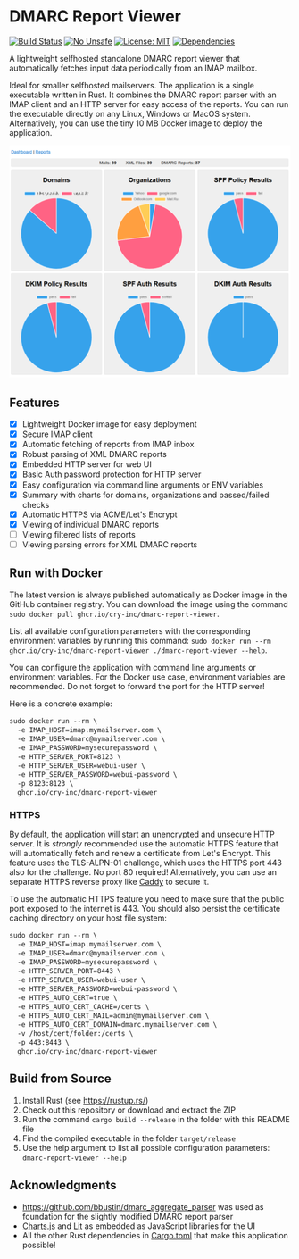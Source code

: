 # DMARC Report Viewer
[![Build Status](https://github.com/cry-inc/dmarc-report-viewer/workflows/CI/badge.svg)](https://github.com/cry-inc/dmarc-report-viewer/actions)
[![No Unsafe](https://img.shields.io/badge/unsafe-forbidden-brightgreen.svg)](https://doc.rust-lang.org/nomicon/meet-safe-and-unsafe.html)
[![License: MIT](https://img.shields.io/badge/License-MIT-blue.svg)](https://opensource.org/licenses/MIT)
[![Dependencies](https://deps.rs/repo/github/cry-inc/dmarc-report-viewer/status.svg)](https://deps.rs/repo/github/cry-inc/dmarc-report-viewer)

A lightweight selfhosted standalone DMARC report viewer that automatically fetches input data periodically from an IMAP mailbox.

Ideal for smaller selfhosted mailservers.
The application is a single executable written in Rust.
It combines the DMARC report parser with an IMAP client and an HTTP server for easy access of the reports.
You can run the executable directly on any Linux, Windows or MacOS system.
Alternatively, you can use the tiny 10 MB Docker image to deploy the application.

![Screenshot of Dashboard](screenshots/dashboard.png "Screenshot of Dashboard")

## Features
- [x] Lightweight Docker image for easy deployment
- [x] Secure IMAP client
- [x] Automatic fetching of reports from IMAP inbox
- [x] Robust parsing of XML DMARC reports
- [x] Embedded HTTP server for web UI
- [x] Basic Auth password protection for HTTP server
- [x] Easy configuration via command line arguments or ENV variables
- [x] Summary with charts for domains, organizations and passed/failed checks
- [x] Automatic HTTPS via ACME/Let's Encrypt
- [x] Viewing of individual DMARC reports
- [ ] Viewing filtered lists of reports
- [ ] Viewing parsing errors for XML DMARC reports

## Run with Docker
The latest version is always published automatically as Docker image in the GitHub container registry.
You can download the image using the command `sudo docker pull ghcr.io/cry-inc/dmarc-report-viewer`.

List all available configuration parameters with the corresponding environment variables by running this command:
`sudo docker run --rm ghcr.io/cry-inc/dmarc-report-viewer ./dmarc-report-viewer --help`.

You can configure the application with command line arguments or environment variables.
For the Docker use case, environment variables are recommended.
Do not forget to forward the port for the HTTP server!

Here is a concrete example: 

    sudo docker run --rm \
      -e IMAP_HOST=imap.mymailserver.com \
      -e IMAP_USER=dmarc@mymailserver.com \
      -e IMAP_PASSWORD=mysecurepassword \
      -e HTTP_SERVER_PORT=8123 \
      -e HTTP_SERVER_USER=webui-user \
      -e HTTP_SERVER_PASSWORD=webui-password \
      -p 8123:8123 \
      ghcr.io/cry-inc/dmarc-report-viewer

### HTTPS
By default, the application will start an unencrypted and unsecure HTTP server.
It is *strongly* recommended use the automatic HTTPS feature that will automatically fetch and renew a certificate from Let's Encrypt.
This feature uses the TLS-ALPN-01 challenge, which uses the HTTPS port 443 also for the challenge. No port 80 required!
Alternatively, you can use an separate HTTPS reverse proxy like [Caddy](https://caddyserver.com/) to secure it.

To use the automatic HTTPS feature you need to make sure that the public port exposed to the internet is 443.
You should also persist the certificate caching directory on your host file system:

    sudo docker run --rm \
      -e IMAP_HOST=imap.mymailserver.com \
      -e IMAP_USER=dmarc@mymailserver.com \
      -e IMAP_PASSWORD=mysecurepassword \
      -e HTTP_SERVER_PORT=8443 \
      -e HTTP_SERVER_USER=webui-user \
      -e HTTP_SERVER_PASSWORD=webui-password \
      -e HTTPS_AUTO_CERT=true \
      -e HTTPS_AUTO_CERT_CACHE=/certs \
      -e HTTPS_AUTO_CERT_MAIL=admin@mymailserver.com \
      -e HTTPS_AUTO_CERT_DOMAIN=dmarc.mymailserver.com \
      -v /host/cert/folder:/certs \
      -p 443:8443 \
      ghcr.io/cry-inc/dmarc-report-viewer

## Build from Source
1. Install Rust (see https://rustup.rs/)
2. Check out this repository or download and extract the ZIP
3. Run the command `cargo build --release` in the folder with this README file
4. Find the compiled executable in the folder `target/release`
5. Use the help argument to list all possible configuration parameters: `dmarc-report-viewer --help`

## Acknowledgments
- https://github.com/bbustin/dmarc_aggregate_parser was used as foundation for the slightly modified DMARC report parser
- [Charts.js](https://github.com/chartjs/Chart.js) and [Lit](https://lit.dev/) as embedded as JavaScript libraries for the UI
- All the other Rust dependencies in [Cargo.toml](Cargo.toml) that make this application possible!
